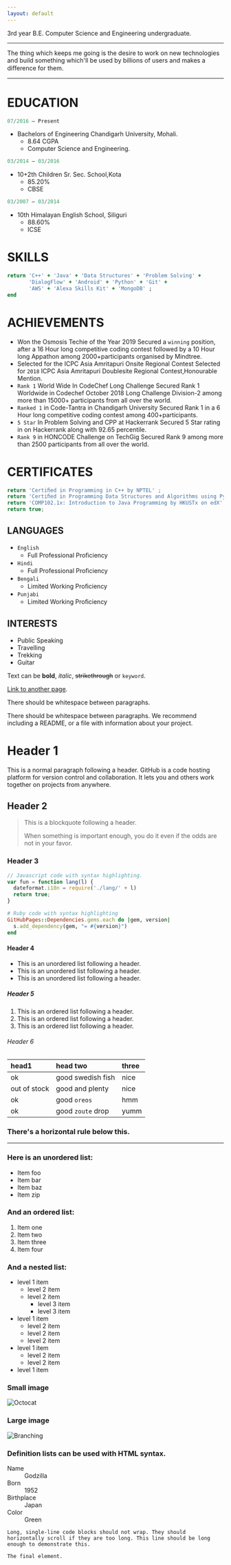 ```yaml
---
layout: default
---
```


3rd year B.E. Computer Science and Engineering undergraduate.

* * *
The thing which keeps me going is the desire to work on new technologies and build something which'll be used by billions of users and makes a diﬀerence for them.

* * *

# EDUCATION

```js
07/2016 – Present
```
- Bachelors of Engineering Chandigarh University, Mohali.
  - 8.64 CGPA
  - Computer Science and Engineering.

```js
03/2014 – 03/2016
```
- 10+2th Children Sr. Sec. School,Kota
  - 85.20%
  - CBSE

```js
03/2007 – 03/2014
```
- 10th Himalayan English School, Siliguri
  - 88.60%
  - ICSE

# SKILLS

```ruby
return 'C++' + 'Java' + 'Data Structures' + 'Problem Solving' +
       'DialogFlow' + 'Android' + 'Python' + 'Git' + 
       'AWS' + 'Alexa Skills Kit' + 'MongoDB' ;
end
```

# ACHIEVEMENTS 

- Won the Osmosis Techie of the Year 2019 Secured a `winning` position, after a 16 Hour long competitive coding contest followed by a 10 Hour long Appathon among 2000+participants organised by Mindtree.
- Selected for the ICPC Asia Amritapuri Onsite Regional Contest Selected for `2018` ICPC Asia Amritapuri Doublesite Regional Contest,Honourable Mention.
- `Rank 1` World Wide In CodeChef Long Challenge Secured Rank 1 Worldwide in Codechef October 2018 Long Challenge Division-2 among more than 15000+ participants from all over the world. 
- `Ranked 1` in Code-Tantra in Chandigarh University Secured Rank 1 in a 6 Hour long competitive coding contest among 400+participants.
- `5 Star` In Problem Solving and CPP at Hackerrank Secured 5 Star rating in on Hackerrank along with 92.65 percentile.
- `Rank 9` in HONCODE Challenge on TechGig Secured Rank 9 among more than 2500 participants from all over the world.

# CERTIFICATES 

```js
return 'Certiﬁed in Programming in C++ by NPTEL' ;
return 'Certiﬁed in Programming Data Structures and Algorithms using Python by NPTEL' ;
return 'COMP102.1x: Introduction to Java Programming by HKUSTx on edX' ;
return true;
```
## LANGUAGES

- `English`
  - Full Professional Proﬁciency
- `Hindi`
  - Full Professional Proﬁciency
- `Bengali`
  - Limited Working Proﬁciency
- `Punjabi`
  - Limited Working Proﬁciency

## INTERESTS

* Public Speaking
* Travelling 
* Trekking 
* Guitar





Text can be **bold**, _italic_, ~~strikethrough~~ or `keyword`.

[Link to another page](./another-page.html).

There should be whitespace between paragraphs.

There should be whitespace between paragraphs. We recommend including a README, or a file with information about your project.

# Header 1

This is a normal paragraph following a header. GitHub is a code hosting platform for version control and collaboration. It lets you and others work together on projects from anywhere.

## Header 2

> This is a blockquote following a header.
>
> When something is important enough, you do it even if the odds are not in your favor.

### Header 3

```js
// Javascript code with syntax highlighting.
var fun = function lang(l) {
  dateformat.i18n = require('./lang/' + l)
  return true;
}
```

```ruby
# Ruby code with syntax highlighting
GitHubPages::Dependencies.gems.each do |gem, version|
  s.add_dependency(gem, "= #{version}")
end
```

#### Header 4

*   This is an unordered list following a header.
*   This is an unordered list following a header.
*   This is an unordered list following a header.

##### Header 5

1.  This is an ordered list following a header.
2.  This is an ordered list following a header.
3.  This is an ordered list following a header.

###### Header 6

| head1        | head two          | three |
|:-------------|:------------------|:------|
| ok           | good swedish fish | nice  |
| out of stock | good and plenty   | nice  |
| ok           | good `oreos`      | hmm   |
| ok           | good `zoute` drop | yumm  |

### There's a horizontal rule below this.

* * *

### Here is an unordered list:

*   Item foo
*   Item bar
*   Item baz
*   Item zip

### And an ordered list:

1.  Item one
1.  Item two
1.  Item three
1.  Item four

### And a nested list:

- level 1 item
  - level 2 item
  - level 2 item
    - level 3 item
    - level 3 item
- level 1 item
  - level 2 item
  - level 2 item
  - level 2 item
- level 1 item
  - level 2 item
  - level 2 item
- level 1 item

### Small image

![Octocat](https://github.githubassets.com/images/icons/emoji/octocat.png)

### Large image

![Branching](https://guides.github.com/activities/hello-world/branching.png)


### Definition lists can be used with HTML syntax.

<dl>
<dt>Name</dt>
<dd>Godzilla</dd>
<dt>Born</dt>
<dd>1952</dd>
<dt>Birthplace</dt>
<dd>Japan</dd>
<dt>Color</dt>
<dd>Green</dd>
</dl>

```
Long, single-line code blocks should not wrap. They should horizontally scroll if they are too long. This line should be long enough to demonstrate this.
```

```
The final element.
```
